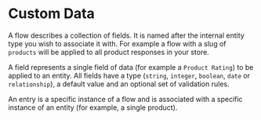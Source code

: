 # Custom Data

A flow describes a collection of fields. It is named after the internal entity type you wish to associate it with. For example a flow with a slug of `products` will be applied to all product responses in your store.

A field represents a single field of data \(for example a `Product Rating`\) to be applied to an entity. All fields have a type \(`string`, `integer`, `boolean`, `date` or `relationship`\), a default value and an optional set of validation rules.

An entry is a specific instance of a flow and is associated with a specific instance of an entity \(for example, a single product\).

